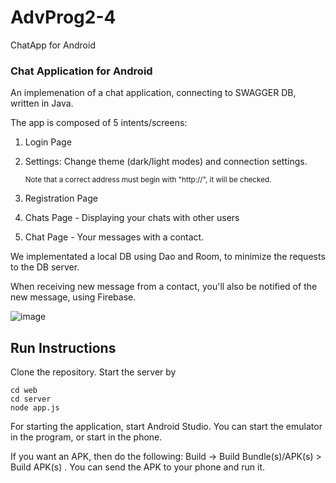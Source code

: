 # AdvProg2-4
ChatApp for Android

### Chat Application for Android

An implemenation of a chat application, connecting to SWAGGER DB, written in Java.

The app is composed of 5 intents/screens:
1) Login Page
2) Settings: Change theme (dark/light modes) and connection settings.
   
   <sub>Note that a correct address must begin with "http://", it will be checked.</sub> 
4) Registration Page
5) Chats Page - Displaying your chats with other users
6) Chat Page - Your messages with a contact.

We implementated a local DB using Dao and Room, to minimize the requests to the DB server.

When receiving new message from a contact, you'll also be notified of the new message, using Firebase.

![image](https://github.com/GLPRL/AdvProg2-4/assets/116657293/a596ddb8-7148-494b-9e3d-e47b3dd4ea0d)


## Run Instructions
Clone the repository.
Start the server by 

```
cd web
cd server
node app.js
```

For starting the application, start Android Studio. You can start the emulator in the program,
or start in the phone.

If you want an APK, then do the following: Build -> Build Bundle(s)/APK(s) > Build APK(s) .
You can send the APK to your phone and run it.
